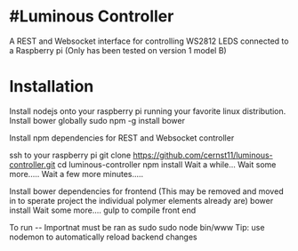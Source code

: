 #Luminous Controller
==================
A REST and Websocket interface for controlling WS2812 LEDS connected to a Raspberry pi (Only has been tested on version 1 model B)

Installation
===

Install nodejs onto your raspberry pi running your favorite linux distribution.
Install bower globally
  sudo npm -g install bower
  
Install npm dependencies for REST and Websocket controller 

  ssh to your raspberry pi
  git clone https://github.com/cernst11/luminous-controller.git
  cd luminous-controller 
  npm install
  Wait a while...
  Wait some more.....
  Wait a few more minutes.....

Install bower dependencies for frontend (This may be removed and moved in to sperate project the individual polymer elements already are)
  bower install
  Wait some more....
  gulp to compile front end 
  
To run -- Importnat must be ran as sudo
  sudo node bin/www
  Tip: use nodemon to automatically reload backend changes
  
